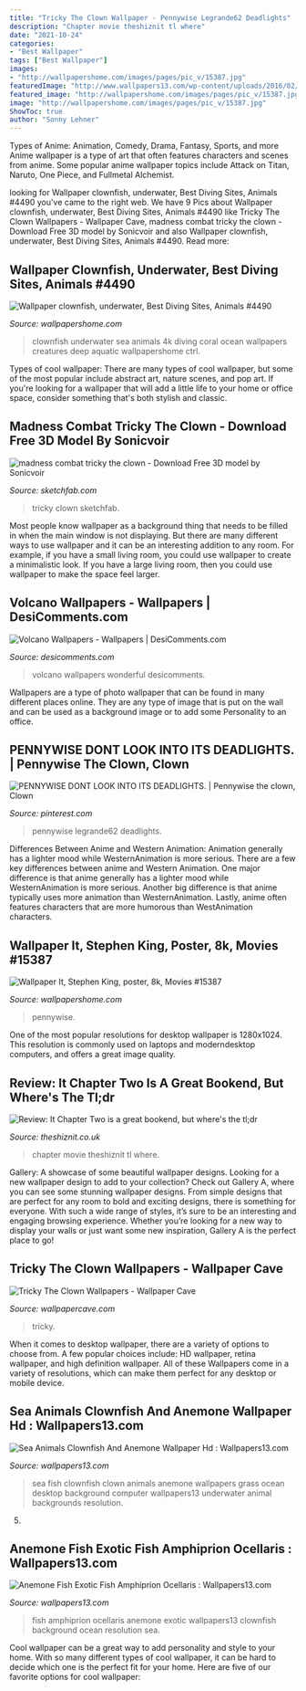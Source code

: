 ```yaml
---
title: "Tricky The Clown Wallpaper - Pennywise Legrande62 Deadlights"
description: "Chapter movie theshiznit tl where"
date: "2021-10-24"
categories:
- "Best Wallpaper"
tags: ["Best Wallpaper"]
images:
- "http://wallpapershome.com/images/pages/pic_v/15387.jpg"
featuredImage: "http://www.wallpapers13.com/wp-content/uploads/2016/02/Anemone-fish-exotic-fish-Amphiprion-ocellaris.jpg"
featured_image: "http://wallpapershome.com/images/pages/pic_v/15387.jpg"
image: "http://wallpapershome.com/images/pages/pic_v/15387.jpg"
ShowToc: true
author: "Sonny Lehner"
---
```



Types of Anime: Animation, Comedy, Drama, Fantasy, Sports, and more
Anime wallpaper is a type of art that often features characters and scenes from anime. Some popular anime wallpaper topics include Attack on Titan, Naruto, One Piece, and Fullmetal Alchemist.

	

		
looking for Wallpaper clownfish, underwater, Best Diving Sites, Animals #4490 you've came to the right web. We have 9 Pics about Wallpaper clownfish, underwater, Best Diving Sites, Animals #4490 like Tricky The Clown Wallpapers - Wallpaper Cave, madness combat tricky the clown - Download Free 3D model by Sonicvoir and also Wallpaper clownfish, underwater, Best Diving Sites, Animals #4490. Read more:
		
    
## Wallpaper Clownfish, Underwater, Best Diving Sites, Animals #4490

<img loading=lazy src="https://wallpapershome.com/images/wallpapers/clownfish-3840x2160-underwater-best-diving-sites-4490.jpg" onerror="this.onerror=null;this.src='https://tse3.mm.bing.net/th?id=OIP.B_7vPsRA6gNA5_sQebTSOwHaEK&amp;pid=15.1';" alt="Wallpaper clownfish, underwater, Best Diving Sites, Animals #4490">

_Source: wallpapershome.com_

>clownfish underwater sea animals 4k diving coral ocean wallpapers creatures deep aquatic wallpapershome ctrl. 

	

Types of cool wallpaper:
There are many types of cool wallpaper, but some of the most popular include abstract art, nature scenes, and pop art. If you're looking for a wallpaper that will add a little life to your home or office space, consider something that's both stylish and classic.

    
## Madness Combat Tricky The Clown - Download Free 3D Model By Sonicvoir

<img loading=lazy src="https://media.sketchfab.com/models/5e663786bf5746a58c9abf6b29f0f280/thumbnails/a2593f16282f4f98baa122a049ccba27/f3daf8c970b94013a2e9fba443dfe755.jpeg" onerror="this.onerror=null;this.src='https://tse1.mm.bing.net/th?id=OIP.M26r0-aPHpYrk2_U3ErGeQHaEK&amp;pid=15.1';" alt="madness combat tricky the clown - Download Free 3D model by Sonicvoir">

_Source: sketchfab.com_

>tricky clown sketchfab. 

	

Most people know wallpaper as a background thing that needs to be filled in when the main window is not displaying. But there are many different ways to use wallpaper and it can be an interesting addition to any room. For example, if you have a small living room, you could use wallpaper to create a minimalistic look. If you have a large living room, then you could use wallpaper to make the space feel larger.

    
## Volcano Wallpapers - Wallpapers | DesiComments.com

<img loading=lazy src="https://www.desicomments.com/wallpapers/wp-content/uploads/2014/12/Wonderful-Volcano.jpg" onerror="this.onerror=null;this.src='https://tse3.mm.bing.net/th?id=OIP.LdYOfq0ctZaiUQFiJSQh_AHaEK&amp;pid=15.1';" alt="Volcano Wallpapers - Wallpapers | DesiComments.com">

_Source: desicomments.com_

>volcano wallpapers wonderful desicomments. 

	



Wallpapers are a type of photo wallpaper that can be found in many different places online. They are any type of image that is put on the wall and can be used as a background image or to add some Personality to an office.

    
## PENNYWISE DONT LOOK INTO ITS DEADLIGHTS. | Pennywise The Clown, Clown

<img loading=lazy src="https://i.pinimg.com/736x/7f/9a/f6/7f9af636cf61dc966644fd577d5056e2.jpg" onerror="this.onerror=null;this.src='https://tse3.mm.bing.net/th?id=OIP.zX7mDppbLEPSObQdwN_0JAHaKR&amp;pid=15.1';" alt="PENNYWISE DONT LOOK INTO ITS DEADLIGHTS. | Pennywise the clown, Clown">

_Source: pinterest.com_

>pennywise legrande62 deadlights. 

	

Differences Between Anime and Western Animation: Animation generally has a lighter mood while WesternAnimation is more serious.
There are a few key differences between anime and Western Animation. One major difference is that anime generally has a lighter mood while WesternAnimation is more serious. Another big difference is that anime typically uses more animation than WesternAnimation. Lastly, anime often features characters that are more humorous than WestAnimation characters.

    
## Wallpaper It, Stephen King, Poster, 8k, Movies #15387

<img loading=lazy src="http://wallpapershome.com/images/pages/pic_v/15387.jpg" onerror="this.onerror=null;this.src='https://tse4.mm.bing.net/th?id=OIP.t3zi_hoX4B6pc7-uOCTErQHaNK&amp;pid=15.1';" alt="Wallpaper It, Stephen King, poster, 8k, Movies #15387">

_Source: wallpapershome.com_

>pennywise. 

	

One of the most popular resolutions for desktop wallpaper is 1280x1024. This resolution is commonly used on laptops and moderndesktop computers, and offers a great image quality.

    
## Review: It Chapter Two Is A Great Bookend, But Where&#039;s The Tl;dr

<img loading=lazy src="http://www.theshiznit.co.uk/images/main/review-it-chapter-two.jpeg" onerror="this.onerror=null;this.src='https://tse4.mm.bing.net/th?id=OIP.MnHCExgKx7Goqzne7yWwtAHaEK&amp;pid=15.1';" alt="Review: It Chapter Two is a great bookend, but where&#039;s the tl;dr">

_Source: theshiznit.co.uk_

>chapter movie theshiznit tl where. 

	

Gallery: A showcase of some beautiful wallpaper designs.
Looking for a new wallpaper design to add to your collection? Check out Gallery A, where you can see some stunning wallpaper designs. From simple designs that are perfect for any room to bold and exciting designs, there is something for everyone. With such a wide range of styles, it’s sure to be an interesting and engaging browsing experience. Whether you’re looking for a new way to display your walls or just want some new inspiration, Gallery A is the perfect place to go!





	
	
    
## Tricky The Clown Wallpapers - Wallpaper Cave

<img loading=lazy src="https://wallpapercave.com/wp/wp8990355.jpg" onerror="this.onerror=null;this.src='https://tse4.mm.bing.net/th?id=OIP.LuFwen3SiLpM-zzbekBTQQHaEK&amp;pid=15.1';" alt="Tricky The Clown Wallpapers - Wallpaper Cave">

_Source: wallpapercave.com_

>tricky. 

	

When it comes to desktop wallpaper, there are a variety of options to choose from. A few popular choices include: HD wallpaper, retina wallpaper, and high definition wallpaper. All of these Wallpapers come in a variety of resolutions, which can make them perfect for any desktop or mobile device. 

    
## Sea Animals Clownfish And Anemone Wallpaper Hd : Wallpapers13.com

<img loading=lazy src="http://www.wallpapers13.com/wp-content/uploads/2016/02/Sea-animals-Clownfish-and-Anemone-wallpaper-Hd-1024x768.jpg" onerror="this.onerror=null;this.src='https://tse3.mm.bing.net/th?id=OIP.eEwi2UJm5zBF8OZyKE2lCgHaFj&amp;pid=15.1';" alt="Sea Animals Clownfish And Anemone Wallpaper Hd : Wallpapers13.com">

_Source: wallpapers13.com_

>sea fish clownfish clown animals anemone wallpapers grass ocean desktop background computer wallpapers13 underwater animal backgrounds resolution. 

	

5.

    
## Anemone Fish Exotic Fish Amphiprion Ocellaris : Wallpapers13.com

<img loading=lazy src="http://www.wallpapers13.com/wp-content/uploads/2016/02/Anemone-fish-exotic-fish-Amphiprion-ocellaris.jpg" onerror="this.onerror=null;this.src='https://tse1.mm.bing.net/th?id=OIP.xFapCwhKjJIs-OWu3_HGGwHaEK&amp;pid=15.1';" alt="Anemone Fish Exotic Fish Amphiprion Ocellaris : Wallpapers13.com">

_Source: wallpapers13.com_

>fish amphiprion ocellaris anemone exotic wallpapers13 clownfish background ocean resolution sea. 

	

Cool wallpaper can be a great way to add personality and style to your home. With so many different types of cool wallpaper, it can be hard to decide which one is the perfect fit for your home. Here are five of our favorite options for cool wallpaper: 

